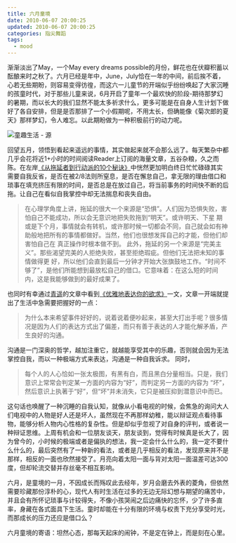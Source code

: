 ```yaml
---
title: 六月童境
date: 2010-06-07 20:00:25
updated: 2010-06-07 20:00:25
categories: 指尖舞蹈
tags:
  - mood
---
```


渐渐淡出了May，一个May every dreams possible的月份，鲜花也在伏瓣积蓄以酝酿来时之秋了。六月已经是年中，June，July恰在一年的中间，前后挨不着，心若无些期盼，则容易变得彷徨，而这六一儿童节的开端似乎纷纷唤起了大家沉睡的孩童时代，对于那些儿童来说，6月开启了童年一个最欢快的阶段-期待那梦幻的暑期，而以长大的我们显然不能太多祈求什么，更多可能是在自身人生计划下做好了各自安排，但是是否那排了一个小假期呢，不用太长，但确能像《菊次郎的夏天》那样梦幻，令人难忘。以此期盼做为一种积极前行的动力呢。

<!-- more -->

![童趣生活 - 源](https://ws4.sinaimg.cn/large/006tNbRwly1fynll6b7irj30go0c1jsl.jpg)

回望五月，领悟到看起来遥远的事情，其实做起来就不会那么远了。每天繁杂中都几乎会花将近1+小时的时间阅读Reader上订阅的海量文章，五谷杂粮，久之而陈。在左岸[《从拖延者到行动派的10个秘诀》](http://www.zreading.cn/archives/1616.html)中恍然更加明白终日忙忙碌碌其实需要自我反省，是否在被2/8法则所窒息，是否在懈怠自己，拿无限的理由借口和琐事在填充挤压有限的时间，是否总是在放过自己，将当前事务的时间快不断的后拖。让自己在看似自我掌控中却无法揣息和丧失自由。

> 在心理学角度上讲，拖延的很大一个来源是“恐惧”。人们因为恐惧失败，害怕自己不能成功，所以会无意识地把失败拖到“明天”。或许明天、下星 期或是下个月，事情就会有转机，或许那时候一切都会不同，自己就会如有神助般地把所有的事情都做好。当然，他们也很想发挥自己的才能，但他们却害怕自己在 真正操作时根本做不到。
> 此外，拖延的另一个来源是“完美主义”。那些渴望完美的人拒绝失败，甚至拒绝瑕疵。但他们无法把未知的事情做得更 好，所以他们会直到最后一分钟才开始大张旗鼓地工作。“时间不够了”，是他们所能想到最放松自己的借口。它意味着：在这么短的时间内，这是我能够做到的最好成果了。

也同时有幸通过[青遥](http://blog.sina.com.cn/liuxuanwalking)的文章中看到[《优雅地表达你的欲求》](http://www.zreading.cn/archives/1791.html)一文，文章一开端就提出了生活中急需要把握好的一点：

> 为什么本来希望事件好好的，说着说着便吵起来，甚至大打出手呢？很多情况是因为人们的表达方式出了偏差，而只有善于表达的人才能化解矛盾，产生良好的沟通。

沟通是一门深奥的哲学，越加注重它，就越能享受其中的乐趣，否则就会因为无法掌控自我，而以一种极端方式来表达，沟通是一种自我诉求。 同时，

> 每个人的人心恰如一张太极图，有黑有白，而且黑白分量相当。只是，我们意识上常常会判定某一方面的内容为“好”，而判定另一方面的内容为 “坏”，然后意识上执著于“好”，但“坏”并未消失，它只是被压抑到潜意识中而已。

这句话也唤醒了一种沉睡的自我认知，就像从小看电视的时候，会焦急的询问大人们电视中的人物是好人还是坏人，虽然现在不再那样幼稚，能以辩证观点看待事物，能够分析人物内心性格的复杂性。但是却似乎忽视了对自身的评判，或者说一种辩证思维。上周有机会和一位朋友谈天，朋友谈到，觉得有时候真是长大了，因为曾今的，小时候的极端或者是偏执的想法，我一定会什么什么的，我一定不要什么什么的，最后突然有了一种新的看法，或者是几乎相反的看法，发现原来并不是那样，相反的一面也欣然接受了。月亮向着太阳一面与背对太阳一面温差可达300度，但却轮流交替并存丝毫不相互影响。

六月，是童境的一月，不因成长而殇叹此去经年，岁月会磨去外表的菱角，但依然需要珍藏那份淳朴的心，现代人有时生活在过多的无边无际幻想与期望的痛苦中，并且会有所怀记琐事与计较得失，不像小孩哭闹之后边痛快的忘怀，少了许多直率，身藏在各式面具下生活。童时却能在十分有限的环境与权责下充分享受时光，而那成长的压力还应是借口么？

六月童境的寄语：坦然心态，那每天起床的闹钟，不是定在钟上，而是刻在心里。